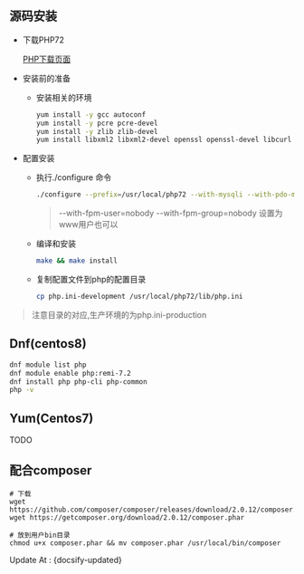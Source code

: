 

## 源码安装

- 下载PHP72

  [PHP下载页面](https://www.php.net/downloads)

- 安装前的准备
  - 安装相关的环境

    ```bash
    yum install -y gcc autoconf
    yum install -y pcre pcre-devel
    yum install -y zlib zlib-devel
    yum install libxml2 libxml2-devel openssl openssl-devel libcurl libcurl-devel libjpeg libjpeg-devel libpng libpng-devel freetype freetype-devel libmcrypt libmcrypt-devel -y
    ```
- 配置安装
  - 执行./configure 命令

    ```bash
    ./configure --prefix=/usr/local/php72 --with-mysqli --with-pdo-mysql --with-jpeg-dir --with-png-dir  --with-iconv-dir --with-freetype-dir --with-zlib --with-libxml-dir --with-gd --with-openssl --with-mhash --with-curl --with-pear --with-fpm-user=nginx --with-fpm-group=nginx --enable-bcmath --enable-soap --enable-zip --enable-fpm --enable-mbstring --enable-sockets --enable-opcache --enable-pcntl --enable-simplexml --enable-xml 
    ```
    > --with-fpm-user=nobody --with-fpm-group=nobody 设置为www用户也可以
    
  - 编译和安装

    ```bash
    make && make install
    ```

  - 复制配置文件到php的配置目录

    ```bash
    cp php.ini-development /usr/local/php72/lib/php.ini
    ```


> 注意目录的对应,生产环境的为php.ini-production

## Dnf(centos8)

```bash
dnf module list php
dnf module enable php:remi-7.2
dnf install php php-cli php-common
php -v
```

## Yum(Centos7)

TODO


## 配合composer

  ```shell
  # 下载
  wget https://github.com/composer/composer/releases/download/2.0.12/composer.phar
  wget https://getcomposer.org/download/2.0.12/composer.phar

  # 放到用户bin目录
  chmod u+x composer.phar && mv composer.phar /usr/local/bin/composer

  ```


Update At : {docsify-updated}
